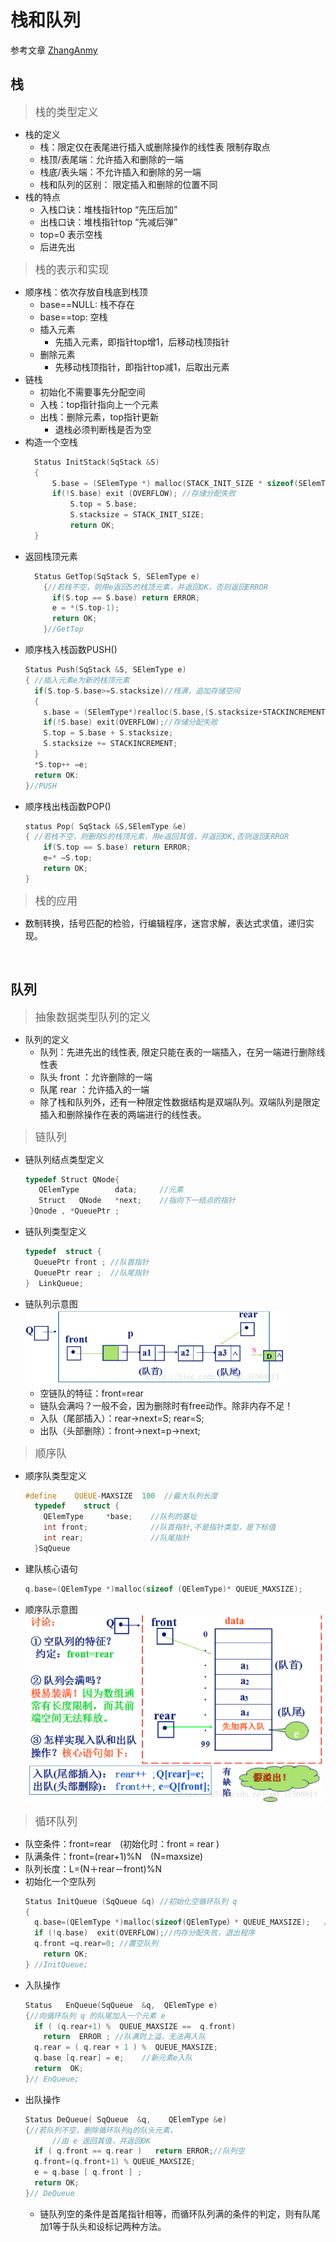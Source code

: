 <link rel=stylesheet href=style.css>

# **栈和队列**

参考文章 [ZhangAnmy](https://blog.csdn.net/m0_37568814/article/details/81288756?)

## **栈**
> <big>栈的类型定义</big>
- 栈的定义
  - 栈：限定仅在表尾进行插入或删除操作的线性表 <span class=imp>限制存取点</span>
  - 栈顶/表尾端：允许插入和删除的一端
  - 栈底/表头端：不允许插入和删除的另一端
  - 栈和队列的区别：<spna class=imp> 限定插入和删除的位置不同 </span>
- 栈的特点
  - 入栈口诀：堆栈指针top “先压后加”
  - 出栈口诀：堆栈指针top “先减后弹”
  - top=0 表示空栈
  - 后进先出

> <big>栈的表示和实现</big>
- 顺序栈：依次存放自栈底到栈顶
  - <span class=imp>base==NULL: 栈不存在</span>
  - <span class=imp>base==top: 空栈</imp>
  - 插入元素
    - 先插入元素，即指针top增1，后移动栈顶指针
  - 删除元素
    - 先移动栈顶指针，即指针top减1，后取出元素
- 链栈
  - 初始化不需要事先分配空间
  - 入栈：top指针指向上一个元素
  - 出栈：删除元素，top指针更新
    - <span class=imp>退栈必须判断栈是否为空</span>
- 构造一个空栈
  ```c++
    Status InitStack(SqStack &S)
    {
        S.base = (SElemType *) malloc(STACK_INIT_SIZE * sizeof(SElemType));
        if(!S.base) exit (OVERFLOW); //存储分配失败
            S.top = S.base;
            S.stacksize = STACK_INIT_SIZE;
            return OK;
    } 
  ```
- 返回栈顶元素
  ```c++
    Status GetTop(SqStack S, SElemType e) 
      {//若栈不空，则用e返回S的栈顶元素，并返回OK，否则返回ERROR
        if(S.top == S.base) return ERROR;
        e = *(S.top-1);
        return OK; 
      }//GetTop
  ```
- 顺序栈入栈函数PUSH()
  ``` c++
  Status Push(SqStack &S, SElemType e)
  { //插入元素e为新的栈顶元素
    if(S.top-S.base>=S.stacksize)//栈满，追加存储空间
    {
      s.base = (SElemType*)realloc(S.base,(S.stacksize+STACKINCREMENT)*sizeof(SElemType));
      if(!S.base) exit(OVERFLOW);//存储分配失败
      S.top = S.base + S.stacksize;
      S.stacksize += STACKINCREMENT;
    }
    *S.top++ =e;
    return OK:
  }//PUSH
  ```
- 顺序栈出栈函数POP()
  ```c++
  status Pop( SqStack &S,SElemType &e)
  { //若栈不空，则删除S的栈顶元素，用e返回其值，并返回OK,否则返回ERROR
      if(S.top == S.base) return ERROR; 
      e=* —S.top;
      return OK;
  }
  ```
> <big> 栈的应用 </big>
- 数制转换，括号匹配的检验，行编辑程序，迷宫求解，表达式求值，递归实现。

<br>

## **队列**
> <big> 抽象数据类型队列的定义 </big>
- 队列的定义
  - 队列：先进先出的线性表, 限定只能在表的一端插入，在另一端进行删除线性表
  - 队头 front ：允许删除的一端
  - 队尾 rear ：允许插入的一端
  - 除了栈和队列外，还有一种限定性数据结构是双端队列。双端队列是限定插入和删除操作在表的两端进行的线性表。
> <big>链队列</big>
- 链队列结点类型定义
  ```c++
  typedef Struct QNode{
     QElemType        data;     //元素
     Struct   QNode   *next;    //指向下一结点的指针
   }Qnode , *QueuePtr ;
  ```
- 链队列类型定义
  ```c++
  typedef  struct {
    QueuePtr front ; //队首指针
    QueuePtr rear ;  //队尾指针
  }  LinkQueue;
  ```
- 链队列示意图  
  <img src="picture/链队列示意图.png" height=120px>
  - 空链队的特征：front=rear
  - 链队会满吗？一般不会，因为删除时有free动作。除非内存不足！
  - 入队（尾部插入）：<span class=imp>rear->next=S; rear=S;</span>
  - 出队（头部删除）：<sapn class=imp>front->next=p->next;</span>
> <big> 顺序队 </big>
  - 顺序队类型定义
    ```c++
    #define    QUEUE-MAXSIZE  100  //最大队列长度
      typedef    struct {
        QElemType     *base;    //队列的基址
        int front;              //队首指针,不是指针类型，是下标值
        int rear;               //队尾指针
      }SqQueue
    ```
  - 建队核心语句
    ```c++
    q.base=(QElemType *)malloc(sizeof (QElemType)* QUEUE_MAXSIZE);       //分配空间
    ```
  - 顺序队示意图  
    <img src="picture/顺序队示意图.png" height="300px">
> <big>循环队列</big>
- 队空条件：<span class=imp>front=rear</span>　(初始化时：front = rear )
- 队满条件：<span class=imp>front=(rear+1)%N　(N=maxsize)</span>
- 队列长度：<span class=imp>L=(N＋rear－front)%N</span>
- 初始化一个空队列
  ```c++
  Status InitQueue (SqQueue &q) //初始化空循环队列 q
  {   
    q.base=(QElemType *)malloc(sizeof(QElemType）* QUEUE_MAXSIZE);   //分配空间
    if (!q.base)  exit(OVERFLOW);//内存分配失败，退出程序
    q.front =q.rear=0; //置空队列
      return OK;
  } //InitQueue;
  ```
- 入队操作
  ```c++
  Status   EnQueue(SqQueue  &q,  QElemType e)
  {//向循环队列 q 的队尾加入一个元素 e
    if ( (q.rear+1) %  QUEUE_MAXSIZE ==  q.front)
      return  ERROR ; //队满则上溢，无法再入队
    q.rear = ( q.rear + 1 ) %  QUEUE_MAXSIZE;
    q.base [q.rear] = e;    //新元素e入队
    return  OK;
  }// EnQueue;
  ```
- 出队操作
  ```c++
  Status DeQueue( SqQueue  &q,    QElemType &e)
  {//若队列不空，删除循环队列q的队头元素，
        //由 e 返回其值，并返回OK
    if ( q.front == q.rear )   return ERROR;//队列空
    q.front=(q.front+1) % QUEUE_MAXSIZE; 
    e = q.base [ q.front ] ;
    return OK;
  }// DeQueue
  ```
  - 链队列空的条件是首尾指针相等，而循环队列满的条件的判定，则有队尾加1等于队头和设标记两种方法。